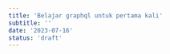 ```yaml
---
title: 'Belajar graphql untuk pertama kali'
subtitle: ''
date: '2023-07-16'
status: 'draft'
---
```


